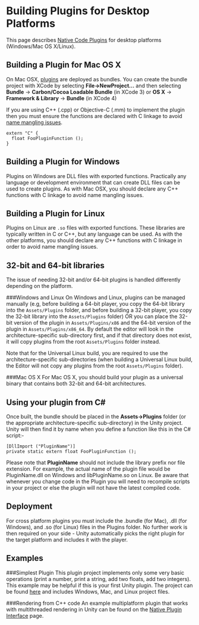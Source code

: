 Building Plugins for Desktop Platforms
======================================


This page describes [Native Code Plugins](Plugins) for desktop platforms (Windows/Mac OS X/Linux).


Building a Plugin for Mac OS X
------------------------------


On Mac OSX, [plugins](Plugins) are deployed as bundles. You can create the bundle project with XCode by selecting __File-&gt;NewProject...__ and then selecting __Bundle__ -&gt; __Carbon/Cocoa Loadable Bundle__ (in XCode 3) or __OS X__ -&gt; __Framework & Library__ -&gt; __Bundle__ (in XCode 4)

If you are using C++ (.cpp) or Objective-C (.mm) to implement the plugin then you must ensure the functions are declared with C linkage to avoid [name mangling issues](http://en.wikipedia.org/wiki/Name_mangling).



````
extern "C" {
  float FooPluginFunction ();
}

````

Building a Plugin for Windows
-----------------------------


Plugins on Windows are DLL files with exported functions. Practically any language or development environment that can create DLL files can be used to create plugins. 
As with Mac OSX, you should declare any C++ functions with C linkage to avoid name mangling issues.

Building a Plugin for Linux
---------------------------


Plugins on Linux are `.so` files with exported functions. These libraries are typically written in C or C++, but any language can be used. 
As with the other platforms, you should declare any C++ functions with C linkage in order to avoid name mangling issues.

32-bit and 64-bit libraries
---------------------------

The issue of needing 32-bit and/or 64-bit plugins is handled differently depending on the platform.

###Windows and Linux
On Windows and Linux, plugins can be managed manually (e.g, before building a 64-bit player, you copy the 64-bit library into the `Assets/Plugins` folder, and before building a 32-bit player, you copy the 32-bit library into the `Assets/Plugins` folder) OR you can place the 32-bit version of the plugin in `Assets/Plugins/x86` and the 64-bit version of the plugin in `Assets/Plugins/x86_64`. By default the editor will look in the architecture-specific sub-directory first, and if that directory does not exist, it will copy plugins from the root `Assets/Plugins` folder instead.

Note that for the Universal Linux build, you are required to use the architecture-specific sub-directories (when building a Universal Linux build, the Editor will not copy any plugins from the root `Assets/Plugins` folder).

###Mac OS X
For Mac OS X, you should build your plugin as a universal binary that contains both 32-bit and 64-bit architectures.

Using your plugin from C#
-------------------------


Once built, the bundle should be placed in the __Assets-&gt;Plugins__ folder (or the appropriate architecture-specific sub-directory) in the Unity project. Unity will then find it by name when you define a function like this in the C# script:-



````
[DllImport ("PluginName")]
private static extern float FooPluginFunction ();

````

Please note that __PluginName__ should not include the library prefix nor file extension. For example, the actual name of the plugin file would be PluginName.dll on Windows and libPluginName.so on Linux. 
Be aware that whenever you change code in the Plugin you will need to recompile scripts in your project or else the plugin will not have the latest compiled code.

Deployment
----------


For cross platform plugins you must include the .bundle (for Mac), .dll (for Windows), and .so (for Linux) files in the Plugins folder. 
No further work is then required on your side - Unity automatically picks the right plugin for the target platform and includes it with the player.


Examples
--------


###Simplest Plugin
This plugin project implements only some very basic operations (print a number, print a string, add two floats, add two integers). This example may be helpful if this is your first Unity plugin. 
The project can be found [here](../uploads/Examples/SimplestPluginExample-4.0.zip) and includes Windows, Mac, and Linux project files.

###Rendering from C++ code
An example multiplatform plugin that works with multithreaded rendering in Unity can be found on the [Native Plugin Interface](NativePluginInterface) page.

